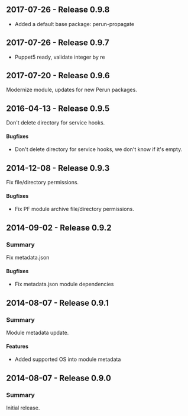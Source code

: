 ## 2017-07-26 - Release 0.9.8

- Added a default base package: perun-propagate

## 2017-07-26 - Release 0.9.7

- Puppet5 ready, validate integer by re

## 2017-07-20 - Release 0.9.6

Modernize module, updates for new Perun packages.

## 2016-04-13 - Release 0.9.5

Don't delete directory for service hooks.

#### Bugfixes

- Don't delete directory for service hooks,
  we don't know if it's empty.

## 2014-12-08 - Release 0.9.3

Fix file/directory permissions.

#### Bugfixes

- Fix PF module archive file/directory permissions.

## 2014-09-02 - Release 0.9.2

### Summary

Fix metadata.json

#### Bugfixes

- Fix metadata.json module dependencies

## 2014-08-07 - Release 0.9.1

### Summary

Module metadata update.

#### Features

- Added supported OS into module metadata

## 2014-08-07 - Release 0.9.0

### Summary

Initial release.
